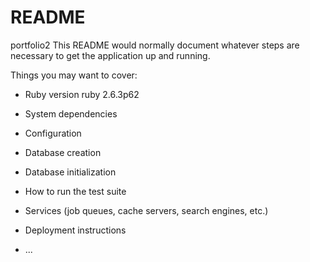 # README
portfolio2
This README would normally document whatever steps are necessary to get the
application up and running.

Things you may want to cover:

* Ruby version
  ruby 2.6.3p62
* System dependencies

* Configuration

* Database creation

* Database initialization

* How to run the test suite

* Services (job queues, cache servers, search engines, etc.)

* Deployment instructions

* ...
